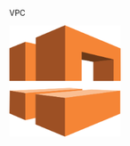 VPC

<img src="https://github.com/vaibhavkapase1302/AWS-Services/blob/main/VPC/VPC%20Logo.png" width="200" height="200" alt="AWS VPC Logo">

